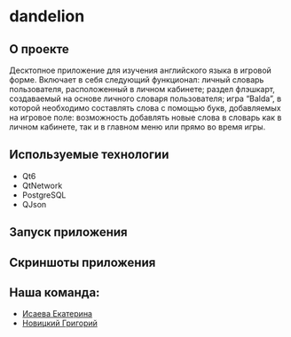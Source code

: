 # dandelion
## О проекте
Десктопное приложение для изучения английского языка в игровой форме. Включает в себя следующий функционал: личный словарь пользователя, расположенный в личном кабинете; раздел флэшкарт, создаваемый на основе личного словаря пользователя; игра “Balda”, в которой необходимо составлять слова с помощью букв, добавляемых на игровое поле: возможность добавлять новые слова в словарь как в личном кабинете, так и в главном меню или прямо во время игры.
## Используемые технологии
* Qt6
* QtNetwork
* PostgreSQL
* QJson
## Запуск приложения
## Скриншоты приложения

## Наша команда:
* [Исаева Екатерина](https://github.com/karambo3a)
* [Новицкий Григорий](https://github.com/GrigoriyNovitskiy)
